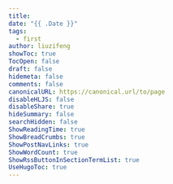 ```yaml
---
title: 
date: "{{ .Date }}"
tags:
  - first
author: liuzifeng
showToc: true
TocOpen: false
draft: false
hidemeta: false
comments: false
canonicalURL: https://canonical.url/to/page
disableHLJS: false
disableShare: true
hideSummary: false
searchHidden: false
ShowReadingTime: true
ShowBreadCrumbs: true
ShowPostNavLinks: true
ShowWordCount: true
ShowRssButtonInSectionTermList: true
UseHugoToc: true
---
```


